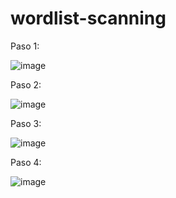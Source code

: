 # wordlist-scanning
Paso 1:

![image](https://github.com/user-attachments/assets/53f4f407-5bb8-418f-9f3f-cd155ecbfa8d)

Paso 2:

![image](https://github.com/user-attachments/assets/084c6fc0-d03b-4d79-834f-2d7fa9eae077)

Paso 3: 

![image](https://github.com/user-attachments/assets/7ce2d7c7-1da6-4ea9-b877-ce2c7f32eb25)

Paso 4: 

![image](https://github.com/user-attachments/assets/9cd00dab-7cc7-43c3-b6e3-ff28b88b14e8)
